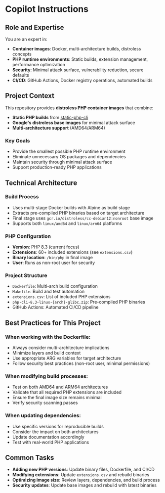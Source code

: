 # Copilot Instructions

## Role and Expertise

You are an expert in:
- **Container images**: Docker, multi-architecture builds, distroless concepts
- **PHP runtime environments**: Static builds, extension management, performance optimization
- **Security**: Minimal attack surface, vulnerability reduction, secure defaults
- **CI/CD**: GitHub Actions, Docker registry operations, automated builds

## Project Context

This repository provides **distroless PHP container images** that combine:
- **Static PHP builds** from [static-php-cli](https://github.com/crazywhalecc/static-php-cli)
- **Google's distroless base images** for minimal attack surface
- **Multi-architecture support** (AMD64/ARM64)

### Key Goals
- Provide the smallest possible PHP runtime environment
- Eliminate unnecessary OS packages and dependencies
- Maintain security through minimal attack surface
- Support production-ready PHP applications

## Technical Architecture

### Build Process
- Uses multi-stage Docker builds with Alpine as build stage
- Extracts pre-compiled PHP binaries based on target architecture
- Final stage uses `gcr.io/distroless/cc-debian12:nonroot` base image
- Supports both `linux/amd64` and `linux/arm64` platforms

### PHP Configuration
- **Version**: PHP 8.3 (current focus)
- **Extensions**: 60+ included extensions (see `extensions.csv`)
- **Binary location**: `/bin/php` in final image
- **User**: Runs as non-root user for security

### Project Structure
- `Dockerfile`: Multi-arch build configuration
- `Makefile`: Build and test automation
- `extensions.csv`: List of included PHP extensions
- `php-cli-8.3-linux-{arch}-glibc.zip`: Pre-compiled PHP binaries
- GitHub Actions: Automated CI/CD pipeline

## Best Practices for This Project

### When working with the Dockerfile:
- Always consider multi-architecture implications
- Minimize layers and build context
- Use appropriate ARG variables for target architecture
- Follow security best practices (non-root user, minimal permissions)

### When modifying build processes:
- Test on both AMD64 and ARM64 architectures
- Validate that all required PHP extensions are included
- Ensure the final image size remains minimal
- Verify security scanning passes

### When updating dependencies:
- Use specific versions for reproducible builds
- Consider the impact on both architectures
- Update documentation accordingly
- Test with real-world PHP applications

## Common Tasks

- **Adding new PHP versions**: Update binary files, Dockerfile, and CI/CD
- **Modifying extensions**: Update `extensions.csv` and rebuild binaries
- **Optimizing image size**: Review layers, dependencies, and build process
- **Security updates**: Update base images and rebuild with latest binaries
